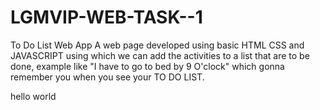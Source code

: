 # LGMVIP-WEB-TASK--1
To Do List Web App
A web page developed using  basic HTML CSS and JAVASCRIPT using which we can 
add the activities to a list that are to be done, example like "I have to go to bed by 9 O'clock"
which gonna remember you when you see your TO DO LIST.
<p>hello world</p>
